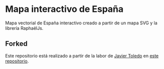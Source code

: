 # Mapa interactivo de España
Mapa vectorial de España interactivo creado a partir de un mapa SVG y la librería RaphaëlJs.

## Forked

Este repositorio está realizado a partir de la labor de [Javier Toledo](http://https://github.com/javiertoledo/) en [este repositorio](http://https://github.com/javiertoledo/spain-map). 